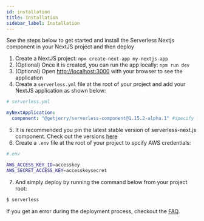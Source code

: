 ```yaml
---
id: installation
title: Installation
sidebar_label: Installation
---
```


See the steps below to get started and install the Serverless Nextjs component in your NextJS project and then deploy

1. Create a NextJS project: `npx create-next-app my-nextjs-app`
2. (Optional) Once it is created, you can run the app locally: `npm run dev`
3. (Optional) Open [http://localhost:3000](http://localhost:3000) with your browser to see the application
4. Create a `serverless.yml` file at the root of your project and add your NextJS application as shown below:

```yml
# serverless.yml

myNextApplication:
  component: "@getjerry/serverless-component@1.15.2-alpha.1" #specify latest stable version
```

5. It is recommended you pin the latest stable version of serverless-next.js component. Check out the versions [here](https://github.com/serverless-nextjs/serverless-next.js/releases)
6. Create a `.env` file at the root of your project to spcify AWS credentials:

```bash
#.env

AWS_ACCESS_KEY_ID=accesskey
AWS_SECRET_ACCESS_KEY=accesskeysecret
```

7. And simply deploy by running the command below from your project root:

```bash
$ serverless
```

If you get an error during the deployment process, checkout the [FAQ](./faq.md).
